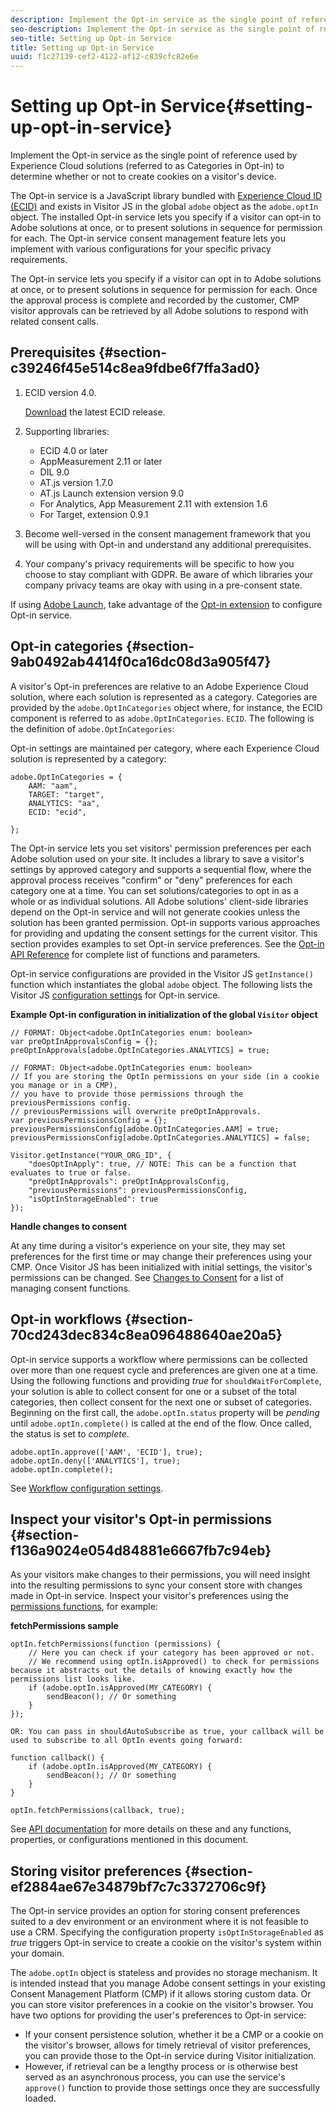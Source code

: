 ```yaml
---
description: Implement the Opt-in service as the single point of reference used by Experience Cloud solutions (referred to as Categories in Opt-in) to determine whether or not to create cookies on a visitor's device.
seo-description: Implement the Opt-in service as the single point of reference used by Experience Cloud solutions (referred to as Categories in Opt-in) to determine whether or not to create cookies on a visitor's device.
seo-title: Setting up Opt-in Service
title: Setting up Opt-in Service
uuid: f1c27139-cef2-4122-af12-c839cfc82e6e
---
```


# Setting up Opt-in Service{#setting-up-opt-in-service}

Implement the Opt-in service as the single point of reference used by Experience Cloud solutions (referred to as Categories in Opt-in) to determine whether or not to create cookies on a visitor's device.

The Opt-in service is a JavaScript library bundled with [Experience Cloud ID (ECID)](https://marketing.adobe.com/resources/help/en_US/mcvid/) and exists in Visitor JS in the global `adobe` object as the `adobe.optIn` object. The installed Opt-in service lets you specify if a visitor can opt-in to Adobe solutions at once, or to present solutions in sequence for permission for each. The Opt-in service consent management feature lets you implement with various configurations for your specific privacy requirements.

The Opt-in service lets you specify if a visitor can opt in to Adobe solutions at once, or to present solutions in sequence for permission for each. Once the approval process is complete and recorded by the customer, CMP visitor approvals can be retrieved by all Adobe solutions to respond with related consent calls.

## Prerequisites {#section-c39246f45e514c8ea9fdbe6f7ffa3ad0}

1. ECID version 4.0.

   [Download](https://github.com/Adobe-Marketing-Cloud/id-service/releases) the latest ECID release.

1. Supporting libraries:

    * ECID 4.0 or later 
    * AppMeasurement 2.11 or later 
    * DIL 9.0 
    * AT.js version 1.7.0 
    * AT.js Launch extension version 9.0 
    * For Analytics, App Measurement 2.11 with extension 1.6 
    * For Target, extension 0.9.1

1. Become well-versed in the consent management framework that you will be using with Opt-in and understand any additional prerequisites. 

   <!--
   For IAB, see here for additional pre-reqs.
   -->

1. Your company's privacy requirements will be specific to how you choose to stay compliant with GDPR. Be aware of which libraries your company privacy teams are okay with using in a pre-consent state.

If using [Adobe Launch](https://docs.adobelaunch.com/), take advantage of the [Opt-in extension](../../implementation-guides/opt-in-service/launch.md) to configure Opt-in service.

## Opt-in categories {#section-9ab0492ab4414f0ca16dc08d3a905f47}

A visitor's Opt-in preferences are relative to an Adobe Experience Cloud solution, where each solution is represented as a category. Categories are provided by the `adobe.OptInCategories` object where, for instance, the ECID component is referred to as `adobe.OptInCategories`. `ECID`. The following is the definition of `adobe.OptInCategories`:

Opt-in settings are maintained per category, where each Experience Cloud solution is represented by a category:

```
adobe.OptInCategories = { 
    AAM: "aam", 
    TARGET: "target",  
    ANALYTICS: "aa", 
    ECID: "ecid", 
     
};
```

The Opt-in service lets you set visitors' permission preferences per each Adobe solution used on your site. It includes a library to save a visitor's settings by approved category and supports a sequential flow, where the approval process receives "confirm" or "deny" preferences for each category one at a time. You can set solutions/categories to opt in as a whole or as individual solutions. 
All Adobe solutions' client-side libraries depend on the Opt-in service and will not generate cookies unless the solution has been granted permission. Opt-in supports various approaches for providing and updating the consent settings for the current visitor. This section provides examples to set Opt-in service preferences. See the [Opt-in API Reference](../../implementation-guides/opt-in-service/api.md#reference-4f30152333dd4990ab10c1b8b82fc867) for complete list of functions and parameters.

Opt-in service configurations are provided in the Visitor JS `getInstance()` function which instantiates the global `adobe` object. The following lists the Visitor JS [configuration settings](../../implementation-guides/opt-in-service/api.md#section-d66018342baf401389f248bb381becbf) for Opt-in service.

**Example Opt-in configuration in initialization of the global `Visitor` object**

```
// FORMAT: Object<adobe.OptInCategories enum: boolean> 
var preOptInApprovalsConfig = {}; 
preOptInApprovals[adobe.OptInCategories.ANALYTICS] = true; 
  
// FORMAT: Object<adobe.OptInCategories enum: boolean> 
// If you are storing the OptIn permissions on your side (in a cookie you manage or in a CMP), 
// you have to provide those permissions through the previousPermissions config. 
// previousPermissions will overwrite preOptInApprovals. 
var previousPermissionsConfig = {}; 
previousPermissionsConfig[adobe.OptInCategories.AAM] = true; 
previousPermissionsConfig[adobe.OptInCategories.ANALYTICS] = false; 
  
Visitor.getInstance("YOUR_ORG_ID", { 
    "doesOptInApply": true, // NOTE: This can be a function that evaluates to true or false. 
    "preOptInApprovals": preOptInApprovalsConfig, 
    "previousPermissions": previousPermissionsConfig, 
    "isOptInStorageEnabled": true 
});
```

**Handle changes to consent**

At any time during a visitor's experience on your site, they may set preferences for the first time or may change their preferences using your CMP. Once Visitor JS has been initialized with initial settings, the visitor's permissions can be changed. See [Changes to Consent](../../implementation-guides/opt-in-service/api.md#section-c3d85403ff0d4394bd775c39f3d001fc) for a list of managing consent functions.

<!--
<p> *** <b>sample code block </b>*** </p>
-->

## Opt-in workflows {#section-70cd243dec834c8ea096488640ae20a5}

Opt-in service supports a workflow where permissions can be collected over more than one request cycle and preferences are given one at a time. Using the following functions and providing *true* for `shouldWaitForComplete`, your solution is able to collect consent for one or a subset of the total categories, then collect consent for the next one or subset of categories. Beginning on the first call, the `adobe.optIn.status` property will be *pending* until `adobe.optIn.complete()` is called at the end of the flow. Once called, the status is set to *complete*.

```
adobe.optIn.approve(['AAM', 'ECID'], true); 
adobe.optIn.deny(['ANALYTICS'], true); 
adobe.optIn.complete();
```

See [Workflow configuration settings](../../implementation-guides/opt-in-service/api.md#section-2c5adfa5459c4e72b96d2693123a53c2).  

## Inspect your visitor's Opt-in permissions {#section-f136a9024e054d84881e6667fb7c94eb}

As your visitors make changes to their permissions, you will need insight into the resulting permissions to sync your consent store with changes made in Opt-in service. Inspect your visitor's preferences using the [permissions functions](../../implementation-guides/opt-in-service/api.md#section-7fe57279b5b44b4f8fe47e336df60155), for example:

**fetchPermissions sample**

```
optIn.fetchPermissions(function (permissions) { 
    // Here you can check if your category has been approved or not. 
    // We recommend using optIn.isApproved() to check for permissions because it abstracts out the details of knowing exactly how the permissions list looks like. 
    if (adobe.optIn.isApproved(MY_CATEGORY) { 
        sendBeacon(); // Or something 
    } 
});

OR: You can pass in shouldAutoSubscribe as true, your callback will be used to subscribe to all OptIn events going forward:

function callback() { 
    if (adobe.optIn.isApproved(MY_CATEGORY) { 
        sendBeacon(); // Or something 
    } 
}

optIn.fetchPermissions(callback, true);
```

See [API documentation](../../implementation-guides/opt-in-service/api.md#reference-4f30152333dd4990ab10c1b8b82fc867) for more details on these and any functions, properties, or configurations mentioned in this document.

## Storing visitor preferences {#section-ef2884ae67e34879bf7c7c3372706c9f}

The Opt-in service provides an option for storing consent preferences suited to a dev environment or an environment where it is not feasible to use a CRM. Specifying the configuration property `isOptInStorageEnabled` as *true* triggers Opt-in service to create a cookie on the visitor's system within your domain.

The `adobe.optIn` object is stateless and provides no storage mechanism. It is intended instead that you manage Adobe consent settings in your existing Consent Management Platform (CMP) if it allows storing custom data. Or you can store visitor preferences in a cookie on the visitor's browser. You have two options for providing the user's preferences to Opt-in service:

* If your consent persistence solution, whether it be a CMP or a cookie on the visitor's browser, allows for timely retrieval of visitor preferences, you can provide those to the Opt-in service during Visitor initialization. 
* However, if retrieval can be a lengthy process or is otherwise best served as an asynchronous process, you can use the service's `approve()` function to provide those settings once they are successfully loaded.

